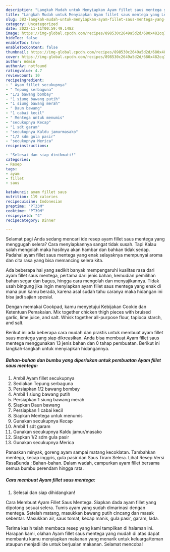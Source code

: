 ```yaml
---
description: "Langkah Mudah untuk Menyiapkan Ayam fillet saus mentega yang Lezat Sekali, Buat Buka Puasa}"
title: "Langkah Mudah untuk Menyiapkan Ayam fillet saus mentega yang Lezat Sekali, Buat Buka Puasa}"
slug: 383-langkah-mudah-untuk-menyiapkan-ayam-fillet-saus-mentega-yang-lezat-sekali-buat-buka-puasa
category: Uncategorized
date: 2022-11-11T00:59:49.148Z
image: https://img-global.cpcdn.com/recipes/898530c2649a5d2d/680x482cq70/ayam-fillet-saus-mentega-foto-resep-utama.jpg
hideToc: false
enableToc: true
enableTocContent: false
thumbnail: https://img-global.cpcdn.com/recipes/898530c2649a5d2d/680x482cq70/ayam-fillet-saus-mentega-foto-resep-utama.jpg
cover: https://img-global.cpcdn.com/recipes/898530c2649a5d2d/680x482cq70/ayam-fillet-saus-mentega-foto-resep-utama.jpg
author: Admin
authorAv: notfound
ratingvalue: 4.7
reviewcount: 10
recipeingredient:
- " Ayam fillet secukupnya"
- " Tepung serbaguna"
- "1/2 bawang bombay"
- "1 siung bawang putih"
- "1 siung bawang merah"
- " Daun bawang"
- "1 cabai kecil"
- " Mentega untuk menumis"
- "secukupnya Kecap"
- "1 sdt garam"
- "secukupnya Kaldu jamurmasako"
- "1/2 sdm gula pasir"
- "secukupnya Merica"
recipeinstructions:

- "Selesai dan siap dinikmati!"
categories:
- Resep
tags:
- ayam
- fillet
- saus

katakunci: ayam fillet saus 
nutrition: 119 calories
recipecuisine: Indonesian
preptime: "PT33M"
cooktime: "PT39M"
recipeyield: "4"
recipecategory: Dinner

---
```



Selamat pagi Anda sedang mencari ide resep ayam fillet saus mentega yang menggugah selera? Cara menyiapkannya sangat tidak susah. Tapi Kalau salah mengolah maka hasilnya akan hambar dan bahkan tidak sedap. Padahal ayam fillet saus mentega yang enak selayaknya mempunyai aroma dan cita rasa yang bisa memancing selera kita.


Ada beberapa hal yang sedikit banyak mempengaruhi kualitas rasa dari ayam fillet saus mentega, pertama dari jenis bahan, kemudian pemilihan bahan segar dan bagus, hingga cara mengolah dan menyajikannya. Tidak usah bingung jika ingin menyiapkan ayam fillet saus mentega yang enak di mana pun kamu berada, karena asal sudah tahu caranya maka hidangan ini bisa jadi sajian spesial.

Dengan memakai Cookpad, kamu menyetujui Kebijakan Cookie dan Ketentuan Pemakaian. Mix together chicken thigh pieces with bruised garlic, lime juice, and salt. Whisk together all-purpose flour, tapioca starch, and salt.


Berikut ini ada beberapa cara mudah dan praktis untuk membuat ayam fillet saus mentega yang siap dikreasikan. Anda bisa membuat Ayam fillet saus mentega menggunakan 13 jenis bahan dan 0 tahap pembuatan. Berikut ini langkah-langkah untuk menyiapkan hidangannya.

<!--inarticleads1-->

##### Bahan-bahan dan bumbu yang diperlukan untuk pembuatan Ayam fillet saus mentega:

1. Ambil  Ayam fillet secukupnya
1. Sediakan  Tepung serbaguna
1. Persiapkan 1/2 bawang bombay
1. Ambil 1 siung bawang putih
1. Persiapkan 1 siung bawang merah
1. Siapkan  Daun bawang
1. Persiapkan 1 cabai kecil
1. Siapkan  Mentega untuk menumis
1. Gunakan secukupnya Kecap
1. Ambil 1 sdt garam
1. Gunakan secukupnya Kaldu jamur/masako
1. Siapkan 1/2 sdm gula pasir
1. Gunakan secukupnya Merica


Panaskan minyak, goreng ayam sampai matang kecoklatan. Tambahkan mentega, kecap inggris, gula pasir dan Saus Tiram Selera. Lihat Resep Versi RasaBunda ; Bahan-bahan. Dalam wadah, campurkan ayam fillet bersama semua bumbu perendam hingga rata. 

<!--inarticleads2-->

##### Cara membuat Ayam fillet saus mentega:


1. Selesai dan siap dihidangkan!

Cara Membuat Ayam Fillet Saus Mentega. Siapkan dada ayam fillet yang dipotong sesuai selera. Tumis ayam yang sudah dimarinasi dengan mentega. Setelah matang, masukkan bawang putih cincang dan masak sebentar. Masukkan air, saus tomat, kecap manis, gula pasir, garam, lada. 

Terima kasih telah membaca resep yang kami tampilkan di halaman ini. Harapan kami, olahan Ayam fillet saus mentega yang mudah di atas dapat membantu kamu menyiapkan makanan yang menarik untuk keluarga/teman ataupun menjadi ide untuk berjualan makanan. Selamat mencoba!
